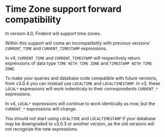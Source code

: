 # Time Zone support forward compatibility

In version 4.0, Firebird will support time zones.

Within this support will come an incompatibility with previous versions' `CURRENT_TIME` and `CURRENT_TIMESTAMP` expressions.

In v4, `CURRENT_TIME` and `CURRENT_TIMESTAMP` will respectively return expressions of data type `TIME WITH TIME ZONE` and `TIMESTAMP WITH TIME ZONE`.

To make your queries and database code compatible with future versions, from v3.0.4 you can instead use `LOCALTIME` and `LOCALTIMESTAMP`. In v3, these `LOCAL*` expressions will work indenticaly to their correspondents `CURRENT_*` expressions.

In v4, `LOCAL*` expressions will continue to work identically as now, but the `CURRENT_*` expressions will change.

You should not start using `LOCALTIME` and `LOCALTIMESTAMP` if your database may be downgraded to v3.0.3 or another version, as the old versions will not recognize the new expressions.
